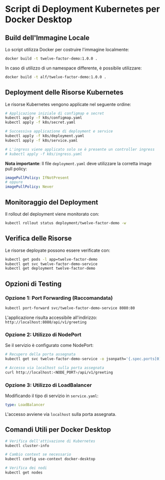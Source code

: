 # Script di Deployment Kubernetes per Docker Desktop

## Build dell'Immagine Locale

Lo script utilizza Docker per costruire l'immagine localmente:

```bash
docker build -t twelve-factor-demo:1.0.0 .
```

In caso di utilizzo di un namespace differente, è possibile utilizzare:
```bash
docker build -t alf/twelve-factor-demo:1.0.0 .
```

## Deployment delle Risorse Kubernetes

Le risorse Kubernetes vengono applicate nel seguente ordine:

```bash
# Applicazione iniziale di configmap e secret
kubectl apply -f k8s/configmap.yaml
kubectl apply -f k8s/secret.yaml

# Successiva applicazione di deployment e service
kubectl apply -f k8s/deployment.yaml
kubectl apply -f k8s/service.yaml

# L'ingress viene applicato solo se è presente un controller ingress
# kubectl apply -f k8s/ingress.yaml
```

**Nota importante**: Il file `deployment.yaml` deve utilizzare la corretta image pull policy:
```yaml
imagePullPolicy: IfNotPresent
# oppure
imagePullPolicy: Never
```

## Monitoraggio del Deployment

Il rollout del deployment viene monitorato con:
```bash
kubectl rollout status deployment/twelve-factor-demo -w
```

## Verifica delle Risorse

Le risorse deployate possono essere verificate con:
```bash
kubectl get pods -l app=twelve-factor-demo
kubectl get svc twelve-factor-demo-service
kubectl get deployment twelve-factor-demo
```

## Opzioni di Testing

### Opzione 1: Port Forwarding (Raccomandata)
```bash
kubectl port-forward svc/twelve-factor-demo-service 8080:80
```
L'applicazione risulta accessibile all'indirizzo: `http://localhost:8080/api/v1/greeting`

### Opzione 2: Utilizzo di NodePort
Se il servizio è configurato come NodePort:
```bash
# Recupero della porta assegnata
kubectl get svc twelve-factor-demo-service -o jsonpath='{.spec.ports[0].nodePort}'

# Accesso via localhost sulla porta assegnata
curl http://localhost:<NODE_PORT>/api/v1/greeting
```

### Opzione 3: Utilizzo di LoadBalancer
Modificando il tipo di servizio in `service.yaml`:
```yaml
type: LoadBalancer
```
L'accesso avviene via `localhost` sulla porta assegnata.

## Comandi Utili per Docker Desktop
```bash
# Verifica dell'attivazione di Kubernetes
kubectl cluster-info

# Cambio context se necessario
kubectl config use-context docker-desktop

# Verifica dei nodi
kubectl get nodes
```